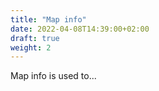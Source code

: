 ```yaml
---
title: "Map info"
date: 2022-04-08T14:39:00+02:00
draft: true
weight: 2
---
```


Map info is used to...